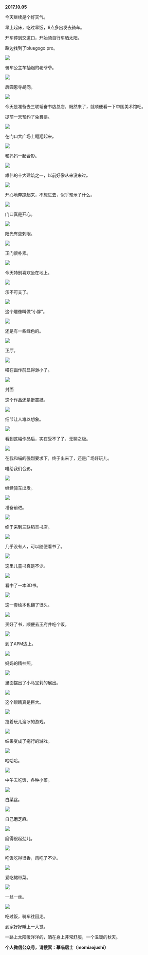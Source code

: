 
          
            
**2017.10.05**

今天继续是个好天气。

早上起床，吃过早饭，8点多出发去骑车。

开车停到交道口，开始骑自行车晒太阳。

路边找到了bluegogo pro。




![](img/51001-73d3b011ddde02b0.jpg)




骑车公主车抽烟的老爷爷。




![](img/51001-460b6ebbfbe05971.jpg)




后圆恩寺胡同。




![](img/51001-d8224f2e657121c0.jpg)




今天是准备去三联韬奋书店总店，既然来了，就顺便看一下中国美术馆吧。

提前一天预约了免费票。




![](img/51001-70212a1ffb38a38a.jpg)




在门口大广场上翱翔起来。




![](img/51001-48dd8c3e6a37d3ee.jpg)




和妈妈一起合影。




![](img/51001-8ac44fd2ec3fbd6e.jpg)




雄伟的十大建筑之一，以前好像从来没来过。




![](img/51001-80e5c2eae27333db.jpg)




开心地奔跑起来，不想进去，似乎预示了什么。




![](img/51001-52740ecb7b6e48b6.jpg)




门口真是开心。




![](img/51001-957edaafb9a42057.jpg)




阳光有些刺眼。




![](img/51001-b61c5c6ddf310c1f.jpg)




正门很朴素。




![](img/51001-1941e6edcf384a7e.jpg)




今天特别喜欢坐在地上。




![](img/51001-693967edd67eec5b.jpg)




乐不可支了。




![](img/51001-0f705a9f3dfedc40.jpg)




这个雕像叫做“小胖”。




![](img/51001-24cf2b8c2e805ede.jpg)




还是有一些绿色的。




![](img/51001-550df95e3f2a7b77.jpg)




正厅。




![](img/51001-36132803e9e8dab1.jpg)




喵在画作前显得渺小了。




![](img/51001-83d912ff40111728.jpg)

封面


这个作品还是挺震撼。




![](img/51001-3ffe5dd7a0c97f79.jpg)




细节让人难以想象。




![](img/51001-1da3146dfa8f1e36.jpg)




看到这幅作品后，实在受不了了，无聊之极。




![](img/51001-f442dc782134dc3b.jpg)




在我和喵的强烈要求下，终于出来了，还是广场好玩儿。

喵给我们合影。




![](img/51001-204ac88bb532b66f.jpg)




继续骑车出发。




![](img/51001-52a444c2594e03bb.jpg)




准备前进。




![](img/51001-1e142c89364ad26a.jpg)




终于来到三联韬奋书店。




![](img/51001-d9e9e78bada36fb1.jpg)




几乎没有人，可以随便看书了。




![](img/51001-2bf0278c1448db4e.jpg)




这里儿童书真是不少。




![](img/51001-301e4cf9ef0b3fec.jpg)




看中了一本3D书。




![](img/51001-2b6cdf6011cb0b44.jpg)




这一套绘本也翻了很久。




![](img/51001-af546d5a2c335178.jpg)




买好了书，顺便去王府井吃个饭。




![](img/51001-bade20cef8a534fb.jpg)




到了APM边上。




![](img/51001-13b51eb6d403fd65.jpg)




妈妈的精神照。




![](img/51001-d9d84d2f3413c1af.jpg)




里面摆出了小马宝莉的展出。




![](img/51001-75caa6bc19e4543b.jpg)




这个眼睛真是巨大。




![](img/51001-4ffadff03237f00f.jpg)




拉着玩儿溜冰的游戏。




![](img/51001-1714fae3cbc9ec48.jpg)




结果变成了拖行的游戏。




![](img/51001-27cd26ff2752491e.jpg)




哈哈哈。




![](img/51001-ebea094446d77260.jpg)




中午去吃饭，各种小菜。




![](img/51001-c5e64bad9a7b10a6.jpg)




白菜丝。




![](img/51001-601c7f1963911d5b.jpg)




自己磨芝麻。




![](img/51001-0c02f4a44dbfd254.jpg)




磨得很起劲儿。




![](img/51001-026cc6d2ac7110fb.jpg)




吃饭吃得很香，肉吃了不少。




![](img/51001-80256190b184f9f2.jpg)




爱吃裙带菜。




![](img/51001-575f55de96ff967c.jpg)




一丝一丝。




![](img/51001-4cfe28b7a4e8c58b.jpg)




吃过饭，骑车往回走。

到家好好睡上一大觉。

一路上太阳暖洋洋的，晒在身上非常舒服，一个温暖的秋天。


**个人微信公众号，请搜索：摹喵居士（momiaojushi）**

          
        